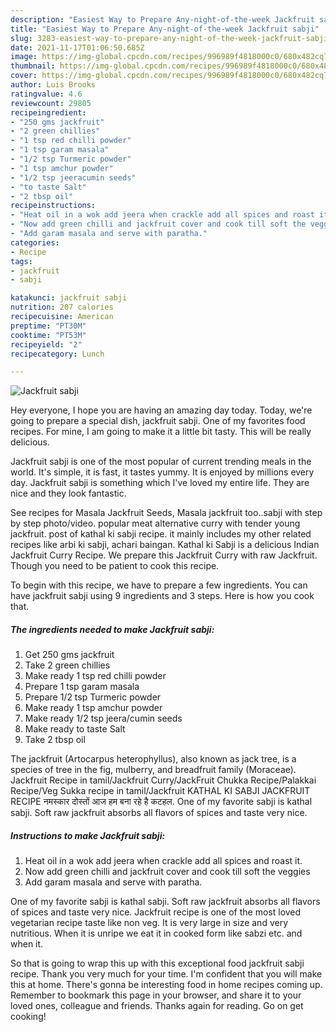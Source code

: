 ```yaml
---
description: "Easiest Way to Prepare Any-night-of-the-week Jackfruit sabji"
title: "Easiest Way to Prepare Any-night-of-the-week Jackfruit sabji"
slug: 3283-easiest-way-to-prepare-any-night-of-the-week-jackfruit-sabji
date: 2021-11-17T01:06:50.685Z
image: https://img-global.cpcdn.com/recipes/996989f4818000c0/680x482cq70/jackfruit-sabji-recipe-main-photo.jpg
thumbnail: https://img-global.cpcdn.com/recipes/996989f4818000c0/680x482cq70/jackfruit-sabji-recipe-main-photo.jpg
cover: https://img-global.cpcdn.com/recipes/996989f4818000c0/680x482cq70/jackfruit-sabji-recipe-main-photo.jpg
author: Luis Brooks
ratingvalue: 4.6
reviewcount: 29805
recipeingredient:
- "250 gms jackfruit"
- "2 green chillies"
- "1 tsp red chilli powder"
- "1 tsp garam masala"
- "1/2 tsp Turmeric powder"
- "1 tsp amchur powder"
- "1/2 tsp jeeracumin seeds"
- "to taste Salt"
- "2 tbsp oil"
recipeinstructions:
- "Heat oil in a wok add jeera when crackle add all spices and roast it."
- "Now add green chilli and jackfruit cover and cook till soft the veggies"
- "Add garam masala and serve with paratha."
categories:
- Recipe
tags:
- jackfruit
- sabji

katakunci: jackfruit sabji 
nutrition: 207 calories
recipecuisine: American
preptime: "PT30M"
cooktime: "PT53M"
recipeyield: "2"
recipecategory: Lunch

---
```



![Jackfruit sabji](https://img-global.cpcdn.com/recipes/996989f4818000c0/680x482cq70/jackfruit-sabji-recipe-main-photo.jpg)

Hey everyone, I hope you are having an amazing day today. Today, we're going to prepare a special dish, jackfruit sabji. One of my favorites food recipes. For mine, I am going to make it a little bit tasty. This will be really delicious.

Jackfruit sabji is one of the most popular of current trending meals in the world. It's simple, it is fast, it tastes yummy. It is enjoyed by millions every day. Jackfruit sabji is something which I've loved my entire life. They are nice and they look fantastic.

See recipes for Masala Jackfruit Seeds, Masala jackfruit too..sabji with step by step photo/video. popular meat alternative curry with tender young jackfruit. post of kathal ki sabji recipe. it mainly includes my other related recipes like arbi ki sabji, achari baingan. Kathal ki Sabji is a delicious Indian Jackfruit Curry Recipe. We prepare this Jackfruit Curry with raw Jackfruit. Though you need to be patient to cook this recipe.


To begin with this recipe, we have to prepare a few ingredients. You can have jackfruit sabji using 9 ingredients and 3 steps. Here is how you cook that.

<!--inarticleads1-->

##### The ingredients needed to make Jackfruit sabji:

1. Get 250 gms jackfruit
1. Take 2 green chillies
1. Make ready 1 tsp red chilli powder
1. Prepare 1 tsp garam masala
1. Prepare 1/2 tsp Turmeric powder
1. Make ready 1 tsp amchur powder
1. Make ready 1/2 tsp jeera/cumin seeds
1. Make ready to taste Salt
1. Take 2 tbsp oil


The jackfruit (Artocarpus heterophyllus), also known as jack tree, is a species of tree in the fig, mulberry, and breadfruit family (Moraceae). Jackfruit Recipe in tamil/Jackfruit Curry/JackFruit Chukka Recipe/Palakkai Recipe/Veg Sukka recipe in tamil/Jackfruit KATHAL KI SABJI JACKFRUIT RECIPE नमस्कार दोस्तों आज हम बना रहे है कटहल. One of my favorite sabji is kathal sabji. Soft raw jackfruit absorbs all flavors of spices and taste very nice. 

<!--inarticleads2-->

##### Instructions to make Jackfruit sabji:

1. Heat oil in a wok add jeera when crackle add all spices and roast it.
1. Now add green chilli and jackfruit cover and cook till soft the veggies
1. Add garam masala and serve with paratha.


One of my favorite sabji is kathal sabji. Soft raw jackfruit absorbs all flavors of spices and taste very nice. Jackfruit recipe is one of the most loved vegetarian recipe taste like non veg. It is very large in size and very nutritious. When it is unripe we eat it in cooked form like sabzi etc. and when it. 

So that is going to wrap this up with this exceptional food jackfruit sabji recipe. Thank you very much for your time. I'm confident that you will make this at home. There's gonna be interesting food in home recipes coming up. Remember to bookmark this page in your browser, and share it to your loved ones, colleague and friends. Thanks again for reading. Go on get cooking!
